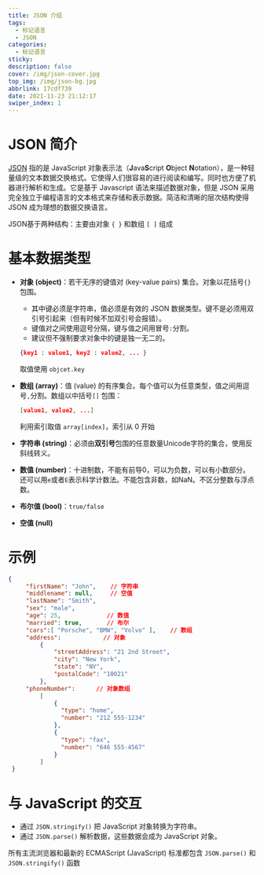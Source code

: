 ```yaml
---
title: JSON 介绍
tags:
  - 标记语言
  - JSON
categories:
  - 标记语言
sticky: 
description: false
cover: /img/json-cover.jpg
top_img: /img/json-bg.jpg
abbrlink: 17cdf739
date: 2021-11-23 21:12:17
swiper_index: 1
---
```


# JSON 简介

[JSON](http://www.json.org.cn/) 指的是 JavaScript 对象表示法（**J**ava**S**cript **O**bject **N**otation），是一种轻量级的文本数据交换格式。它使得人们很容易的进行阅读和编写。同时也方便了机器进行解析和生成。它是基于 Javascript 语法来描述数据对象，但是 JSON 采用完全独立于编程语言的文本格式来存储和表示数据。简洁和清晰的层次结构使得 JSON 成为理想的数据交换语言。 

JSON基于两种结构：主要由对象 `{ }` 和数组 `[ ]` 组成

# 基本数据类型

- **对象 (object)**：若干无序的键值对 (key-value pairs) 集合。对象以花括号`{}` 包围。

  - 其中键必须是字符串，值必须是有效的 JSON 数据类型。键不是必须用双引号引起来（但有时候不加双引号会报错）。
  - 键值对之间使用逗号分隔，键与值之间用冒号`:`分割。
  - 建议但不强制要求对象中的键是独一无二的。

  ```json
  {key1 : value1, key2 : value2, ... }
  ```

  取值使用 `objcet.key`

- **数组 (array)**：值 (value) 的有序集合。每个值可以为任意类型，值之间用逗号`,`分割。数组以中括号`[]` 包围：

  ```json
  [value1, value2, ...]
  ```

  利用索引取值 `array[index]`，索引从 0 开始

- **字符串 (string)**：必须由**双引号**包围的任意数量Unicode字符的集合，使用反斜线转义。

- **数值 (number)**：十进制数，不能有前导0，可以为负数，可以有小数部分。还可以用`e`或者`E`表示科学计数法。不能包含非数，如NaN。不区分整数与浮点数。

- **布尔值 (bool)**：`true/false` 

- **空值 (null)** 

# 示例

```json
{
     "firstName": "John",    // 字符串
     "middlename": null,     // 空值
     "lastName": "Smith",
     "sex": "male",
     "age": 25,             // 数值
     "married": true,       // 布尔
     "cars":[ "Porsche", "BMW", "Volvo" ],    // 数组
     "address":            // 对象
         {
             "streetAddress": "21 2nd Street",
             "city": "New York",
             "state": "NY",
             "postalCode": "10021"
         },
     "phoneNumber":      // 对象数组
         [
             {
               "type": "home",
               "number": "212 555-1234"
             },
             {
               "type": "fax",
               "number": "646 555-4567"
             }
         ]
 }
```

# 与 JavaScript 的交互

- 通过 `JSON.stringify()` 把 JavaScript 对象转换为字符串。
- 通过 `JSON.parse()` 解析数据，这些数据会成为 JavaScript 对象。

所有主流浏览器和最新的 ECMAScript (JavaScript) 标准都包含 `JSON.parse()` 和 `JSON.stringify()` 函数
